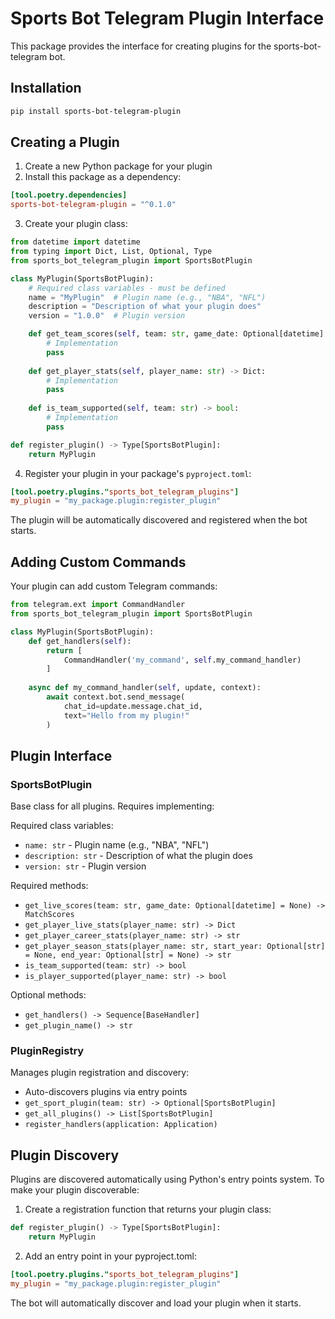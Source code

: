 # Sports Bot Telegram Plugin Interface

This package provides the interface for creating plugins for the sports-bot-telegram bot.

## Installation

```bash
pip install sports-bot-telegram-plugin
```

## Creating a Plugin

1. Create a new Python package for your plugin
2. Install this package as a dependency:
```toml
[tool.poetry.dependencies]
sports-bot-telegram-plugin = "^0.1.0"
```

3. Create your plugin class:
```python
from datetime import datetime
from typing import Dict, List, Optional, Type
from sports_bot_telegram_plugin import SportsBotPlugin

class MyPlugin(SportsBotPlugin):
    # Required class variables - must be defined
    name = "MyPlugin"  # Plugin name (e.g., "NBA", "NFL")
    description = "Description of what your plugin does"
    version = "1.0.0"  # Plugin version

    def get_team_scores(self, team: str, game_date: Optional[datetime] = None) -> List[Dict]:
        # Implementation
        pass
        
    def get_player_stats(self, player_name: str) -> Dict:
        # Implementation
        pass
        
    def is_team_supported(self, team: str) -> bool:
        # Implementation
        pass

def register_plugin() -> Type[SportsBotPlugin]:
    return MyPlugin
```

4. Register your plugin in your package's `pyproject.toml`:
```toml
[tool.poetry.plugins."sports_bot_telegram_plugins"]
my_plugin = "my_package.plugin:register_plugin"
```

The plugin will be automatically discovered and registered when the bot starts.

## Adding Custom Commands

Your plugin can add custom Telegram commands:

```python
from telegram.ext import CommandHandler
from sports_bot_telegram_plugin import SportsBotPlugin

class MyPlugin(SportsBotPlugin):
    def get_handlers(self):
        return [
            CommandHandler('my_command', self.my_command_handler)
        ]
        
    async def my_command_handler(self, update, context):
        await context.bot.send_message(
            chat_id=update.message.chat_id,
            text="Hello from my plugin!"
        )
```

## Plugin Interface

### SportsBotPlugin

Base class for all plugins. Requires implementing:

Required class variables:
- `name: str` - Plugin name (e.g., "NBA", "NFL")
- `description: str` - Description of what the plugin does
- `version: str` - Plugin version

Required methods:
- `get_live_scores(team: str, game_date: Optional[datetime] = None) -> MatchScores`
- `get_player_live_stats(player_name: str) -> Dict`
- `get_player_career_stats(player_name: str) -> str`
- `get_player_season_stats(player_name: str, start_year: Optional[str] = None, end_year: Optional[str] = None) -> str`
- `is_team_supported(team: str) -> bool`
- `is_player_supported(player_name: str) -> bool`

Optional methods:
- `get_handlers() -> Sequence[BaseHandler]`
- `get_plugin_name() -> str`

### PluginRegistry

Manages plugin registration and discovery:

- Auto-discovers plugins via entry points
- `get_sport_plugin(team: str) -> Optional[SportsBotPlugin]`
- `get_all_plugins() -> List[SportsBotPlugin]`
- `register_handlers(application: Application)`

## Plugin Discovery

Plugins are discovered automatically using Python's entry points system. To make your plugin discoverable:

1. Create a registration function that returns your plugin class:
```python
def register_plugin() -> Type[SportsBotPlugin]:
    return MyPlugin
```

2. Add an entry point in your pyproject.toml:
```toml
[tool.poetry.plugins."sports_bot_telegram_plugins"]
my_plugin = "my_package.plugin:register_plugin"
```

The bot will automatically discover and load your plugin when it starts. 